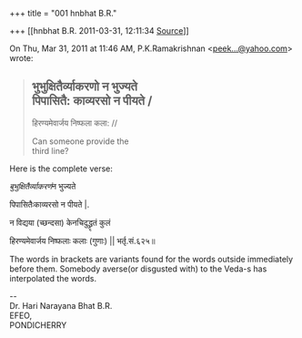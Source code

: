 +++
title = "001 hnbhat B.R."

+++
[[hnbhat B.R.	2011-03-31, 12:11:34 [Source](https://groups.google.com/g/samskrita/c/7KUxMPLKMH8)]]



On Thu, Mar 31, 2011 at 11:46 AM, P.K.Ramakrishnan \<[peek...@yahoo.com]()\> wrote:  

>   
>   
> भुभुक्षितैर्व्याकरणो न भुज्यते  
> पिपासितै: काव्यरसो न पीयते /  
> ------------------------------  
> हिरण्यमेवार्जय निष्फला कला: //  
>   
> Can someone provide the  
> third line?  
>   

  

Here is the complete verse:

  

*बुभुक्षितैर्व्याकरणं*न भुज्यते

पिपासितैःकाव्यरसो न पीयते \|.

न विद्यया (च्छन्दसा) केनचिदुद्ध्रृतं कुलं

हिरण्यमेवार्जय निष्फलाः कलाः (गुणाः) \|\| भर्तृ.सं.६२५॥

  

The words in brackets are variants found for the words outside immediately before them. Somebody averse(or disgusted with) to the Veda-s has interpolated the words.



--  
Dr. Hari Narayana Bhat B.R.  
EFEO,  
PONDICHERRY  

